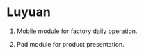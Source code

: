 Luyuan
=====

1. Mobile module for factory daily operation.

2. Pad module for product presentation.
